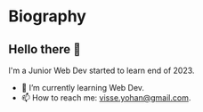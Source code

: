 # Biography

## Hello there 👋
I'm a Junior Web Dev started to learn end of 2023.

- 🌱 I’m currently learning Web Dev.
- 📫 How to reach me: visse.yohan@gmail.com.
